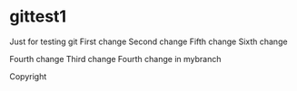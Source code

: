 # gittest1
Just for testing git
First change
Second change     Fifth change
Sixth change

Fourth change
Third change
Fourth change in mybranch

Copyright
